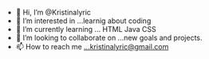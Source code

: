 - 👋 Hi, I’m @Kristinalyric
- 👀 I’m interested in ...learnig about coding 
- 🌱 I’m currently learning ... HTML Java CSS
- 💞️ I’m looking to collaborate on ...new goals and projects.
- 📫 How to reach me ...kristinalyric@gmail.com

<!---
Kristinalyric/Kristinalyric is a ✨ special ✨ repository because its `README.md` (this file) appears on your GitHub profile.
You can click the Preview link to take a look at your changes.
--->
